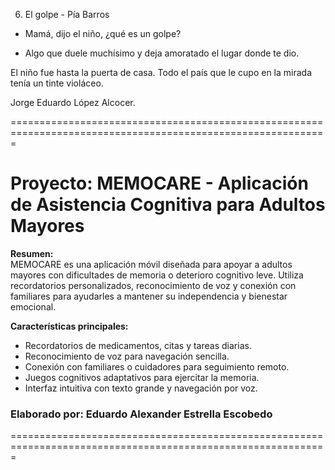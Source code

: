 6. El golpe - Pía Barros
- Mamá, dijo el niño, ¿qué es un golpe?

- Algo que duele muchísimo y deja amoratado el lugar donde te dio.

El niño fue hasta la puerta de casa. Todo el país que le cupo en la mirada tenía un tinte violáceo.

Jorge Eduardo López Alcocer.


=============================================================================================================

# Proyecto: MEMOCARE - Aplicación de Asistencia Cognitiva para Adultos Mayores

**Resumen:**  
MEMOCARE es una aplicación móvil diseñada para apoyar a adultos mayores con dificultades de memoria o deterioro cognitivo leve. Utiliza recordatorios personalizados, reconocimiento de voz y conexión con familiares para ayudarles a mantener su independencia y bienestar emocional.

**Características principales:**
- Recordatorios de medicamentos, citas y tareas diarias.
- Reconocimiento de voz para navegación sencilla.
- Conexión con familiares o cuidadores para seguimiento remoto.
- Juegos cognitivos adaptativos para ejercitar la memoria.
- Interfaz intuitiva con texto grande y navegación por voz.

### Elaborado por: Eduardo Alexander Estrella Escobedo

=============================================================================================================